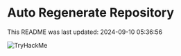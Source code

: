 # Auto Regenerate Repository

This README was last updated: 2024-09-10 05:36:56

 ![TryHackMe](https://tryhackme.com/badge/533634)